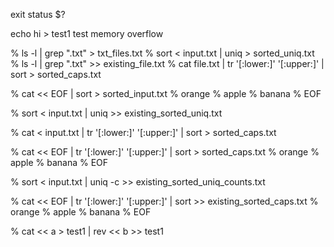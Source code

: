 
exit status
$?


echo hi > test1 test
memory overflow


% ls -l | grep ".txt" > txt_files.txt
% sort < input.txt | uniq > sorted_uniq.txt
% ls -l | grep ".txt" >> existing_file.txt
% cat file.txt | tr '[:lower:]' '[:upper:]' | sort > sorted_caps.txt

% cat << EOF | sort > sorted_input.txt
% orange
% apple
% banana
% EOF

% sort < input.txt | uniq >> existing_sorted_uniq.txt

% cat < input.txt | tr '[:lower:]' '[:upper:]' | sort > sorted_caps.txt

% cat << EOF | tr '[:lower:]' '[:upper:]' | sort > sorted_caps.txt
% orange
% apple
% banana
% EOF

% sort < input.txt | uniq -c >> existing_sorted_uniq_counts.txt

% cat << EOF | tr '[:lower:]' '[:upper:]' | sort >> existing_sorted_caps.txt
% orange
% apple
% banana
% EOF

% cat << a > test1 | rev << b >> test1